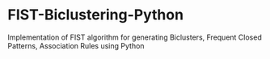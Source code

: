 # FIST-Biclustering-Python
Implementation of FIST algorithm for generating Biclusters, Frequent Closed Patterns, Association Rules using Python
